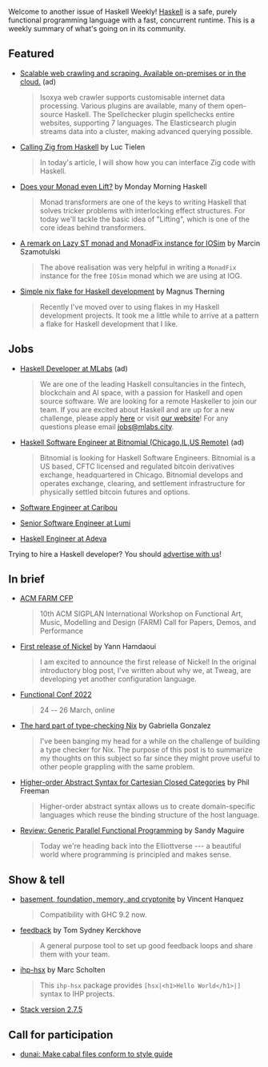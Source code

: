 Welcome to another issue of Haskell Weekly!
[Haskell](https://www.haskell.org) is a safe, purely functional programming language with a fast, concurrent runtime.
This is a weekly summary of what's going on in its community.

## Featured

<!-- 2022-03-03 to 2022-03-24. Changes weekly! -->
- [Scalable web crawling and scraping. Available on-premises or in the cloud.](https://www.isoxya.com/plugins/) (ad)
  > Isoxya web crawler supports customisable internet data processing. Various plugins are available, many of them open-source Haskell. The Spellchecker plugin spellchecks entire websites, supporting 7 languages. The Elasticsearch plugin streams data into a cluster, making advanced querying possible.

- [Calling Zig from Haskell](https://luctielen.com/posts/calling_zig_from_haskell/) by Luc Tielen
  > In today's article, I will show how you can interface Zig code with Haskell.

- [Does your Monad even Lift?](https://mmhaskell.com/blog/2022/3/14/does-your-monad-even-lift) by Monday Morning Haskell
  > Monad transformers are one of the keys to writing Haskell that solves tricker problems with interlocking effect structures. For today we'll tackle the basic idea of "Lifting", which is one of the core ideas behind transformers.

- [A remark on Lazy ST monad and MonadFix instance for IOSim](https://coot.me/posts/lazy-st.html) by Marcin Szamotulski
  > The above realisation was very helpful in writing a `MonadFix` instance for the free `IOSim` monad which we are using at IOG.

- [Simple nix flake for Haskell development](https://magnus.therning.org/2022-03-13-simple-nix-flake-for-haskell-development.html) by Magnus Therning
  > Recently I've moved over to using flakes in my Haskell development projects. It took me a little while to arrive at a pattern a flake for Haskell development that I like.

## Jobs

<!-- Runs from 2021-11-04 to 2022-04-14. -->
- [Haskell Developer at MLabs](https://apply.workable.com/mlabs/j/63DAAA4AEF/) (ad)
  > We are one of the leading Haskell consultancies in the fintech, blockchain and AI space, with a passion for Haskell and open source software. We are looking for a remote Haskeller to join our team. If you are excited about Haskell and are up for a new challenge, please apply [here](https://apply.workable.com/mlabs/j/63DAAA4AEF/) or visit [our website](https://mlabs.city/)! For any questions please email <jobs@mlabs.city>.

<!-- Runs from 2022-01-06 to 2022-03-24. -->
- [Haskell Software Engineer at Bitnomial (Chicago,IL,US Remote)](https://bitnomial.com/jobs/) (ad)
  > Bitnomial is looking for Haskell Software Engineers. Bitnomial is a US based, CFTC licensed and regulated bitcoin derivatives exchange, headquartered in Chicago. Bitnomial develops and operates exchange, clearing, and settlement infrastructure for physically settled bitcoin futures and options.

- [Software Engineer at Caribou](https://boards.greenhouse.io/caribou/jobs/5010812003)

- [Senior Software Engineer at Lumi](https://www.lumi.com/jobs?gh_jid=3882767)

- [Haskell Engineer at Adeva](https://adevait.com/careers/job-openings/2RlkV5WePY)

Trying to hire a Haskell developer?
You should [advertise with us](https://haskellweekly.news/advertising.html)!

## In brief

- [ACM FARM CFP](https://discourse.haskell.org/t/acm-workshop-on-functional-art-music-modelling-and-design-call-for-papers-demos-and-performances/4188?u=taylorfausak)
  > 10th ACM SIGPLAN International Workshop on Functional Art, Music, Modelling and Design (FARM) Call for Papers, Demos, and Performance

- [First release of Nickel](https://www.tweag.io/blog/2022-03-11-nickel-first-release/) by Yann Hamdaoui
  > I am excited to announce the first release of Nickel! In the original introductory blog post, I've written about why we, at Tweag, are developing yet another configuration language.

- [Functional Conf 2022](https://www.functionalconf.com)
  > 24 -- 26 March, online

- [The hard part of type-checking Nix](https://www.haskellforall.com/2022/03/the-hard-part-of-type-checking-nix.html) by Gabriella Gonzalez
  > I've been banging my head for a while on the challenge of building a type checker for Nix. The purpose of this post is to summarize my thoughts on this subject so far since they might prove useful to other people grappling with the same problem.

- [Higher-order Abstract Syntax for Cartesian Closed Categories](https://blog.functorial.com/posts/2017-10-08-HOAS-CCCs.html) by Phil Freeman
  > Higher-order abstract syntax allows us to create domain-specific languages which reuse the binding structure of the host language.

- [Review: Generic Parallel Functional Programming](https://reasonablypolymorphic.com/blog/generic-parallel-fp/index.html) by Sandy Maguire
  > Today we're heading back into the Elliottverse --- a beautiful world where programming is principled and makes sense.

## Show & tell

- [basement, foundation, memory, and cryptonite](https://twitter.com/vincenthz/status/1502992810936762368) by Vincent Hanquez
  > Compatibility with GHC 9.2 now.

- [feedback](https://github.com/NorfairKing/feedback/tree/4c370b751630862abe74d4fb1a7ab59907fe4076) by Tom Sydney Kerckhove
  > A general purpose tool to set up good feedback loops and share them with your team.

- [ihp-hsx](https://hackage.haskell.org/package/ihp-hsx-0.18.0) by Marc Scholten
  > This `ihp-hsx` package provides `[hsx|<h1>Hello World</h1>|]` syntax to IHP projects.

- [Stack version 2.7.5](https://github.com/commercialhaskell/stack/releases/tag/v2.7.5)

## Call for participation

- [dunai: Make cabal files conform to style guide](https://github.com/ivanperez-keera/dunai/issues/271)
